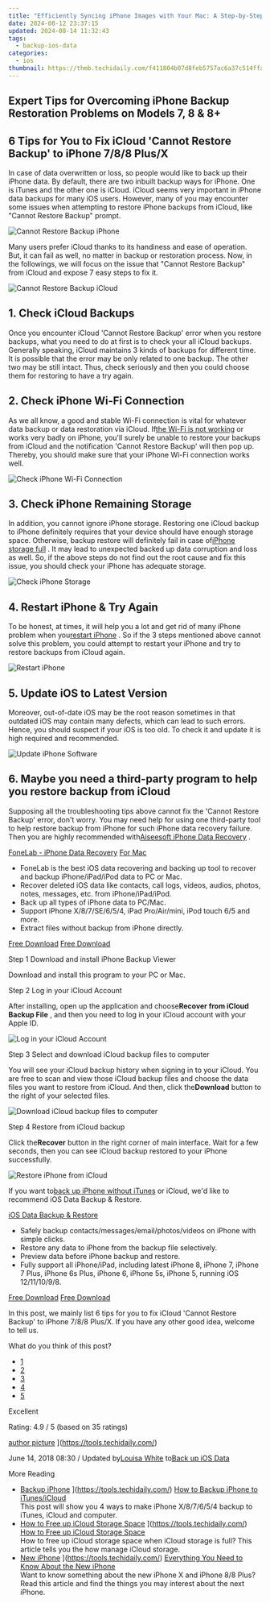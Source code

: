 ```yaml
---
title: "Efficiently Syncing iPhone Images with Your Mac: A Step-by-Step Guide"
date: 2024-08-12 23:37:15
updated: 2024-08-14 11:32:43
tags:
  - backup-ios-data
categories:
  - ios
thumbnail: https://thmb.techidaily.com/f411804b07d8feb5757ac6a37c514ffad28202840ac720d56c6054350be2fb61.jpg
---
```


## Expert Tips for Overcoming iPhone Backup Restoration Problems on Models 7, 8 & 8+

## 6 Tips for You to Fix iCloud 'Cannot Restore Backup' to iPhone 7/8/8 Plus/X

 In case of data overwritten or loss, so people would like to back up their iPhone data. By default, there are two inbuilt backup ways for iPhone. One is iTunes and the other one is iCloud. iCloud seems very important in iPhone data backups for many iOS users. However, many of you may encounter some issues when attempting to restore iPhone backups from iCloud, like "Cannot Restore Backup" prompt.

![Cannot Restore Backup iPhone](https://www.aiseesoft.com/images/ios-data-backup-and-restore/cannot-restore-backup-iphone.jpg)

 Many users prefer iCloud thanks to its handiness and ease of operation. But, it can fail as well, no matter in backup or restoration process. Now, in the followings, we will focus on the issue that "Cannot Restore Backup" from iCloud and expose 7 easy steps to fix it.

![Cannot Restore Backup iCloud](https://www.aiseesoft.com/images/iphone-data-recovery/cannot-restore-backup-icloud.jpg)

## 1\. Check iCloud Backups

 Once you encounter iCloud 'Cannot Restore Backup' error when you restore backups, what you need to do at first is to check your all iCloud backups. Generally speaking, iCloud maintains 3 kinds of backups for different time. It is possible that the error may be only related to one backup. The other two may be still intact. Thus, check seriously and then you could choose them for restoring to have a try again.

## 2\. Check iPhone Wi-Fi Connection

 As we all know, a good and stable Wi-Fi connection is vital for whatever data backup or data restoration via iCloud. If[the Wi-Fi is not working](https://tools.techidaily.com/) or works very badly on iPhone, you'll surely be unable to restore your backups from iCloud and the notification 'Cannot Restore Backup' will then pop up. Thereby, you should make sure that your iPhone Wi-Fi connection works well.

![Check iPhone Wi-Fi Connection](https://www.aiseesoft.com/images/wifi-not-working-on-iphone/enable-wifi-on.jpg)

## 3\. Check iPhone Remaining Storage

 In addition, you cannot ignore iPhone storage. Restoring one iCloud backup to iPhone definitely requires that your device should have enough storage space. Otherwise, backup restore will definitely fail in case of[iPhone storage full](https://tools.techidaily.com/) . It may lead to unexpected backed up data corruption and loss as well. So, if the above steps do not find out the root cause and fix this issue, you should check your iPhone has adequate storage.

![Check iPhone Storage](https://www.aiseesoft.com/images/solution/iphone-camera-not-working/free-up-iphone-storage.jpg)

## 4\. Restart iPhone & Try Again

 To be honest, at times, it will help you a lot and get rid of many iPhone problem when you[restart iPhone](https://tools.techidaily.com/) . So if the 3 steps mentioned above cannot solve this problem, you could attempt to restart your iPhone and try to restore backups from iCloud again.

![Restart iPhone](https://www.aiseesoft.com/images/article/restart-iphone/restart-iphone-x.jpg)

## 5\. Update iOS to Latest Version

 Moreover, out-of-date iOS may be the root reason sometimes in that outdated iOS may contain many defects, which can lead to such errors. Hence, you should suspect if your iOS is too old. To check it and update it is high required and recommended.

![Update iPhone Software](https://www.aiseesoft.com/images/iphone-data-recovery/update-iphone-software-wirelessly.jpg)

## 6\. Maybe you need a third-party program to help you restore backup from iCloud

 Supposing all the troubleshooting tips above cannot fix the 'Cannot Restore Backup' error, don't worry. You may need help for using one third-party tool to help restore backup from iPhone for such iPhone data recovery failure. Then you are highly recommended with[Aiseesoft iPhone Data Recovery](https://tools.techidaily.com/aiseesoft-iphone-data-recovery/) .

[FoneLab - iPhone Data Recovery](https://tools.techidaily.com/aiseesoft-iphone-data-recovery/) [For Mac](https://tools.techidaily.com/aiseesoft-iphone-data-recovery/)

* FoneLab is the best iOS data recovering and backing up tool to recover and backup iPhone/iPad/iPod data to PC or Mac.
* Recover deleted iOS data like contacts, call logs, videos, audios, photos, notes, messages, etc. from iPhone/iPad/iPod.
* Back up all types of iPhone data to PC/Mac.
* Support iPhone X/8/7/SE/6/5/4, iPad Pro/Air/mini, iPod touch 6/5 and more.
* Extract files without backup from iPhone directly.

[Free Download](https://secure.2checkout.com/order/cart.php?PRODS=4644627&QTY=1&AFFILIATE=108875) [Free Download](https://secure.2checkout.com/order/cart.php?PRODS=4659467&QTY=1&AFFILIATE=108875)

Step 1 Download and install iPhone Backup Viewer

Download and install this program to your PC or Mac.

[](https://secure.2checkout.com/order/cart.php?PRODS=4644627&QTY=1&AFFILIATE=108875) [](https://secure.2checkout.com/order/cart.php?PRODS=4659467&QTY=1&AFFILIATE=108875)

Step 2 Log in your iCloud Account

 After installing, open up the application and choose**Recover from iCloud Backup File** , and then you need to log in your iCloud account with your Apple ID.

![Log in your iCloud Account](https://www.aiseesoft.com/images/iphone-data-recovery/log-in-icloud.jpg)

Step 3 Select and download iCloud backup files to computer

 You will see your iCloud backup history when signing in to your iCloud. You are free to scan and view those iCloud backup files and choose the data files you want to restore from iCloud. And then, click the**Download** button to the right of your selected files.

![Download iCloud backup files to computer](https://www.aiseesoft.com/images/iphone-data-recovery/download-from-icloud.jpg)

Step 4 Restore from iCloud backup

 Click the**Recover** button in the right corner of main interface. Wait for a few seconds, then you can see iCloud backup restored to your iPhone successfully.

![Restore iPhone from iCloud](https://www.aiseesoft.com/images/iphone-data-recovery/recover-photos-2.jpg)

 If you want to[back up iPhone without iTunes](https://tools.techidaily.com/) or iCloud, we'd like to recommend iOS Data Backup & Restore.

[iOS Data Backup & Restore](https://tools.techidaily.com/aiseesoft-iphone-data-recovery/)

* Safely backup contacts/messages/email/photos/videos on iPhone with simple clicks.
* Restore any data to iPhone from the backup file selectively.
* Preview data before iPhone backup and restore.
* Fully support all iPhone/iPad, including latest iPhone 8, iPhone 7, iPhone 7 Plus, iPhone 6s Plus, iPhone 6, iPhone 5s, iPhone 5, running iOS 12/11/10/9/8.

[Free Download](https://secure.2checkout.com/order/cart.php?PRODS=4644627&QTY=1&AFFILIATE=108875) [Free Download](https://secure.2checkout.com/order/cart.php?PRODS=4659467&QTY=1&AFFILIATE=108875)

 In this post, we mainly list 6 tips for you to fix iCloud 'Cannot Restore Backup' to iPhone 7/8/8 Plus/X. If you have any other good idea, welcome to tell us.

What do you think of this post?

* [1](https://tools.techidaily.com/)
* [2](https://tools.techidaily.com/)
* [3](https://tools.techidaily.com/)
* [4](https://tools.techidaily.com/)
* [5](https://tools.techidaily.com/)

Excellent

Rating: 4.9 / 5 (based on 35 ratings)

[author picture](https://www.aiseesoft.com/images/author/louisa.png) ](https://tools.techidaily.com/)

 June 14, 2018 08:30 / Updated by[Louisa White](https://tools.techidaily.com/) to[Back up iOS Data](https://tools.techidaily.com/)

More Reading

* [Backup iPhone](https://www.aiseesoft.com/images/more-reading/backup-iphone-s.jpg) ](https://tools.techidaily.com/) [How to Backup iPhone to iTunes/iCloud](https://tools.techidaily.com/)  
 This post will show you 4 ways to make iPhone X/8/7/6/5/4 backup to iTunes, iCloud and computer.
* [How to Free up iCloud Storage Space](https://www.aiseesoft.com/images/more-reading/manage-clear-icloud-storage-s.jpg) ](https://tools.techidaily.com/) [How to Free up iCloud Storage Space](https://tools.techidaily.com/)  
 How to free up iCloud storage space when iCloud storage is full? This article tells you the how manage iCloud storage.
* [New iPhone](https://www.aiseesoft.com/images/more-reading/iphone-update-s.jpg) ](https://tools.techidaily.com/) [Everything You Need to Know About the New iPhone](https://tools.techidaily.com/)  
 Want to know something about the new iPhone X and iPhone 8/8 Plus? Read this article and find the things you may interest about the next iPhone.

<ins class="adsbygoogle"
     style="display:block"
     data-ad-format="autorelaxed"
     data-ad-client="ca-pub-7571918770474297"
     data-ad-slot="1223367746"></ins>



<ins class="adsbygoogle"
     style="display:block"
     data-ad-client="ca-pub-7571918770474297"
     data-ad-slot="8358498916"
     data-ad-format="auto"
     data-full-width-responsive="true"></ins>
